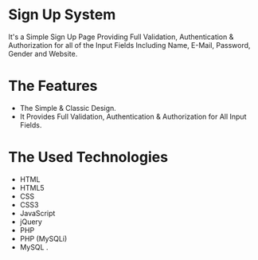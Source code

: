 # Sign Up System
It's a Simple Sign Up Page Providing Full Validation, Authentication & Authorization for all of the Input Fields Including Name, E-Mail, Password, Gender and Website.

# The Features
* The Simple & Classic Design.
* It Provides Full Validation, Authentication & Authorization for All Input Fields.

# The Used Technologies
* HTML
* HTML5
* CSS
* CSS3
* JavaScript
* jQuery
* PHP
* PHP (MySQLi)
* MySQL
.
